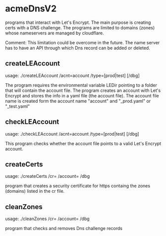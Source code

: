 # acmeDnsV2

programs that interact with Let's Encrypt.
The main purpose is creating certs with a DNS challenge.
The programs are limited to domains (zones) whose nameservers are managed by cloudflare. 

Comment: This limitation could be overcome in the future. 
The name server has to have an API through which Dns record can be added or deleted.

## createLEAccount
usage: ./createLEAccount /acnt=account /type=[prod|test] [/dbg]

The program requires the environmental variable LEDir pointing to a folder that will contain the account file.
The program creates an account with Let's Encrypt and stores the info in a yaml file (the account file).
The account file name is created form the account name "account" and "_prod.yaml" or "_test.yaml"

## checkLEAccount
usage: ./checkLEAccount /acnt=account /type=[prod|test] [/dbg]

This program checks whether the account file points to a valid Let's Encrypt account.

## createCerts
usage: ./createCerts /cr=<crlist> /account=<account> /dbg

program that creates a security certificate for https containg the zones (domains) listed in the cr file.

## cleanZones
usage: ./cleanZones /cr=<crlist> /account=<account> /dbg

program that checks and removes Dns challenge records 
